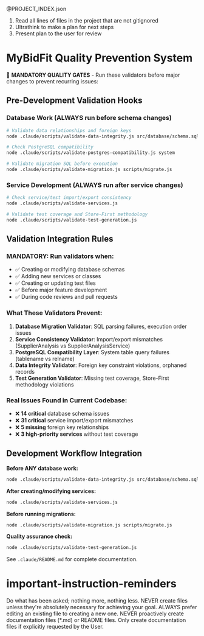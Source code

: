 @PROJECT_INDEX.json
1. Read all lines of files in the project that are not gitignored
2. Ultrathink to make a plan for next steps
3. Present plan to the user for review

# MyBidFit Quality Prevention System

🚨 **MANDATORY QUALITY GATES** - Run these validators before major changes to prevent recurring issues:

## Pre-Development Validation Hooks

### Database Work (ALWAYS run before schema changes)
```bash
# Validate data relationships and foreign keys
node .claude/scripts/validate-data-integrity.js src/database/schema.sql

# Check PostgreSQL compatibility  
node .claude/scripts/validate-postgres-compatibility.js system

# Validate migration SQL before execution
node .claude/scripts/validate-migration.js scripts/migrate.js
```

### Service Development (ALWAYS run after service changes)
```bash
# Check service/test import/export consistency
node .claude/scripts/validate-services.js

# Validate test coverage and Store-First methodology
node .claude/scripts/validate-test-generation.js
```

## Validation Integration Rules

### MANDATORY: Run validators when:
- ✅ Creating or modifying database schemas
- ✅ Adding new services or classes  
- ✅ Creating or updating test files
- ✅ Before major feature development
- ✅ During code reviews and pull requests

### What These Validators Prevent:
1. **Database Migration Validator**: SQL parsing failures, execution order issues
2. **Service Consistency Validator**: Import/export mismatches (SupplierAnalysis vs SupplierAnalysisService)  
3. **PostgreSQL Compatibility Layer**: System table query failures (tablename vs relname)
4. **Data Integrity Validator**: Foreign key constraint violations, orphaned records
5. **Test Generation Validator**: Missing test coverage, Store-First methodology violations

### Real Issues Found in Current Codebase:
- ❌ **14 critical** database schema issues
- ❌ **31 critical** service import/export mismatches  
- ❌ **5 missing** foreign key relationships
- ❌ **3 high-priority services** without test coverage

## Development Workflow Integration

**Before ANY database work:**
```bash
node .claude/scripts/validate-data-integrity.js src/database/schema.sql
```

**After creating/modifying services:**
```bash
node .claude/scripts/validate-services.js
```

**Before running migrations:**
```bash
node .claude/scripts/validate-migration.js scripts/migrate.js
```

**Quality assurance check:**
```bash
node .claude/scripts/validate-test-generation.js
```

See `.claude/README.md` for complete documentation.

# important-instruction-reminders
Do what has been asked; nothing more, nothing less.
NEVER create files unless they're absolutely necessary for achieving your goal.
ALWAYS prefer editing an existing file to creating a new one.
NEVER proactively create documentation files (*.md) or README files. Only create documentation files if explicitly requested by the User.